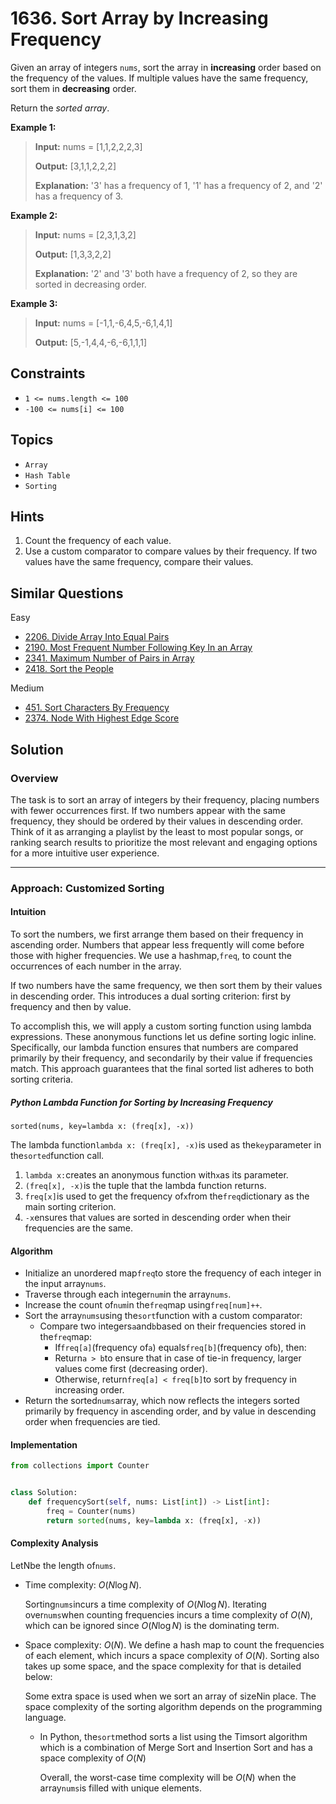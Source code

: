 # 1636. Sort Array by Increasing Frequency

Given an array of integers `nums`, sort the array in **increasing** order based on the frequency of the values. If multiple values have the same frequency, sort them in **decreasing** order.

Return the _sorted array_.

**Example 1:**

> **Input:** nums = \[1,1,2,2,2,3\]
>
> **Output:** \[3,1,1,2,2,2\]
>
> **Explanation:** '3' has a frequency of 1, '1' has a frequency of 2, and '2' has a frequency of 3.

**Example 2:**

> **Input:** nums = \[2,3,1,3,2\]
>
> **Output:** \[1,3,3,2,2\]
>
> **Explanation:** '2' and '3' both have a frequency of 2, so they are sorted in decreasing order.

**Example 3:**

> **Input:** nums = \[-1,1,-6,4,5,-6,1,4,1\]
>
> **Output:** \[5,-1,4,4,-6,-6,1,1,1\]

## Constraints

* `1 <= nums.length <= 100`
* `-100 <= nums[i] <= 100`

## Topics

* `Array`
* `Hash Table`
* `Sorting`

## Hints

1. Count the frequency of each value.
2. Use a custom comparator to compare values by their frequency. If two values have the same frequency, compare their values.

## Similar Questions

Easy

* [2206. Divide Array Into Equal Pairs]()
* [2190. Most Frequent Number Following Key In an Array]()
* [2341. Maximum Number of Pairs in Array]()
* [2418. Sort the People]()

Medium

* [451. Sort Characters By Frequency]()
* [2374. Node With Highest Edge Score]()

## Solution

### Overview

The task is to sort an array of integers by their frequency, placing numbers with fewer occurrences first. If two numbers appear with the same frequency, they should be ordered by their values in descending order. Think of it as arranging a playlist by the least to most popular songs, or ranking search results to prioritize the most relevant and engaging options for a more intuitive user experience.

* * *

### Approach: Customized Sorting

#### Intuition

To sort the numbers, we first arrange them based on their frequency in ascending order. Numbers that appear less frequently will come before those with higher frequencies. We use a hashmap,`freq`, to count the occurrences of each number in the array.

If two numbers have the same frequency, we then sort them by their values in descending order. This introduces a dual sorting criterion: first by frequency and then by value.

To accomplish this, we will apply a custom sorting function using lambda expressions. These anonymous functions let us define sorting logic inline. Specifically, our lambda function ensures that numbers are compared primarily by their frequency, and secondarily by their value if frequencies match. This approach guarantees that the final sorted list adheres to both sorting criteria.

##### Python Lambda Function for Sorting by Increasing Frequency

    sorted(nums, key=lambda x: (freq[x], -x))

The lambda function`lambda x: (freq[x], -x)`is used as the`key`parameter in the`sorted`function call.

1. `lambda x:`creates an anonymous function with`x`as its parameter.
2. `(freq[x], -x)`is the tuple that the lambda function returns.
3. `freq[x]`is used to get the frequency of`x`from the`freq`dictionary as the main sorting criterion.
4. `-x`ensures that values are sorted in descending order when their frequencies are the same.

#### Algorithm

* Initialize an unordered map`freq`to store the frequency of each integer in the input array`nums`.
* Traverse through each integer`num`in the array`nums`.
* Increase the count of`num`in the`freq`map using`freq[num]++`.
* Sort the array`nums`using the`sort`function with a custom comparator:
  * Compare two integers`a`and`b`based on their frequencies stored in the`freq`map:
    * If`freq[a]`(frequency of`a`) equals`freq[b]`(frequency of`b`), then:
    * Return`a > b`to ensure that in case of tie-in frequency, larger values come first (decreasing order).
    * Otherwise, return`freq[a] < freq[b]`to sort by frequency in increasing order.
* Return the sorted`nums`array, which now reflects the integers sorted primarily by frequency in ascending order, and by value in descending order when frequencies are tied.

#### Implementation

```python
from collections import Counter


class Solution:
    def frequencySort(self, nums: List[int]) -> List[int]:
        freq = Counter(nums)
        return sorted(nums, key=lambda x: (freq[x], -x))
```

#### Complexity Analysis

LetNbe the length of`nums`.

* Time complexity: $O(N\log N)$.

    Sorting`nums`incurs a time complexity of  $O(N\log N)$. Iterating over`nums`when counting frequencies incurs a time complexity of  $O(N)$, which can be ignored since $O(N\log N)$ is the dominating term.

* Space complexity: $O(N)$. We define a hash map to count the frequencies of each element, which incurs a space complexity of $O(N)$. Sorting also takes up some space, and the space complexity for that is detailed below:

    Some extra space is used when we sort an array of sizeNin place. The space complexity of the sorting algorithm depends on the programming language.

  * In Python, the`sort`method sorts a list using the Timsort algorithm which is a combination of Merge Sort and Insertion Sort and has a space complexity of $O(N)$

    Overall, the worst-case time complexity will be $O(N)$ when the array`nums`is filled with unique elements.
